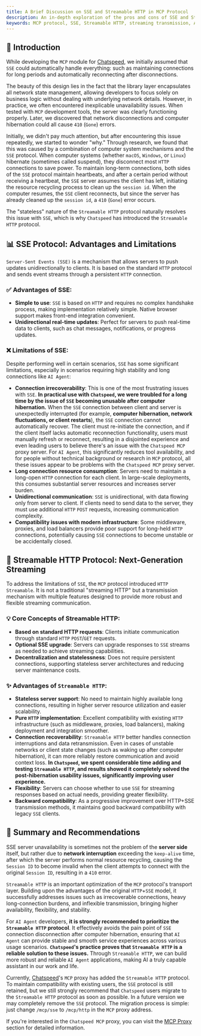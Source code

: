 ```yaml
---
title: A Brief Discussion on SSE and Streamable HTTP in MCP Protocol
description: An in-depth exploration of the pros and cons of SSE and Streamable HTTP streaming transmission schemes in MCP protocol, with particular focus on the issue of SSE connection disconnection after computer hibernation, and an explanation of why Streamable HTTP is recommended.
keywords: MCP protocol, SSE, Streamable HTTP, streaming transmission, AI Agent, connection stability, protocol selection, pros and cons
---
```


## 📖 Introduction

While developing the `MCP` module for [Chatspeed](https://github.com/aidyou/chatspeed), we initially assumed that `SSE` could automatically handle everything: such as maintaining connections for long periods and automatically reconnecting after disconnections.

The beauty of this design lies in the fact that the library layer encapsulates all network state management, allowing developers to focus solely on business logic without dealing with underlying network details. However, in practice, we often encountered inexplicable unavailability issues. When tested with `MCP` development tools, the server was clearly functioning properly. Later, we discovered that network disconnections and computer hibernation could all cause `410` (`Gone`) errors.

Initially, we didn't pay much attention, but after encountering this issue repeatedly, we started to wonder "why." Through research, we found that this was caused by a combination of computer system mechanisms and the `SSE` protocol. When computer systems (whether `macOS`, `Windows`, or `Linux`) hibernate (sometimes called suspend), they disconnect most `HTTP` connections to save power. To maintain long-term connections, both sides of the `SSE` protocol maintain heartbeats, and after a certain period without receiving a heartbeat, the `SSE` server assumes the client has left, initiating the resource recycling process to clean up the `session id`. When the computer resumes, the `SSE` client reconnects, but since the server has already cleaned up the `session id`, a `410` (`Gone`) error occurs.

The "stateless" nature of the `Streamable HTTP` protocol naturally resolves this issue with `SSE`, which is why `Chatspeed` has introduced the `Streamable HTTP` protocol.

## 📊 SSE Protocol: Advantages and Limitations

`Server-Sent Events (SSE)` is a mechanism that allows servers to push updates unidirectionally to clients. It is based on the standard `HTTP` protocol and sends event streams through a persistent `HTTP` connection.

### ✅ Advantages of SSE:

- **Simple to use**: `SSE` is based on `HTTP` and requires no complex handshake process, making implementation relatively simple. Native browser support makes front-end integration convenient.
- **Unidirectional real-time updates**: Perfect for servers to push real-time data to clients, such as chat messages, notifications, or progress updates.

### ❌ Limitations of SSE:

Despite performing well in certain scenarios, `SSE` has some significant limitations, especially in scenarios requiring high stability and long connections like `AI Agent`:

- **Connection irrecoverability**: This is one of the most frustrating issues with `SSE`. **In practical use with `Chatspeed`, we were troubled for a long time by the issue of `SSE` becoming unusable after computer hibernation.** When the `SSE` connection between client and server is unexpectedly interrupted (for example, **computer hibernation, network fluctuations, or client restarts**), the `SSE` connection cannot automatically recover. The client must re-initiate the connection, and if the client itself lacks automatic reconnection functionality, users must manually refresh or reconnect, resulting in a disjointed experience and even leading users to believe there's an issue with the `Chatspeed MCP` proxy server. For `AI Agent`, this significantly reduces tool availability, and for people without technical background or research in `MCP` protocol, all these issues appear to be problems with the `Chatspeed MCP` proxy server.
- **Long connection resource consumption**: Servers need to maintain a long-open `HTTP` connection for each client. In large-scale deployments, this consumes substantial server resources and increases server burden.
- **Unidirectional communication**: `SSE` is unidirectional, with data flowing only from server to client. If clients need to send data to the server, they must use additional `HTTP` `POST` requests, increasing communication complexity.
- **Compatibility issues with modern infrastructure**: Some middleware, proxies, and load balancers provide poor support for long-held `HTTP` connections, potentially causing `SSE` connections to become unstable or be accidentally closed.

## 🚀 Streamable HTTP Protocol: Next-Generation Streaming

To address the limitations of `SSE`, the `MCP` protocol introduced `HTTP Streamable`. It is not a traditional "streaming HTTP" but a transmission mechanism with multiple features designed to provide more robust and flexible streaming communication.

### 💡 Core Concepts of Streamable HTTP:

- **Based on standard HTTP requests**: Clients initiate communication through standard `HTTP` `POST`/`GET` requests.
- **Optional SSE upgrade**: Servers can upgrade responses to `SSE` streams as needed to achieve streaming capabilities.
- **Decentralization and statelessness**: Does not require persistent connections, supporting stateless server architectures and reducing server maintenance costs.

### ✨ Advantages of `Streamable HTTP`:

- **Stateless server support**: No need to maintain highly available long connections, resulting in higher server resource utilization and easier scalability.
- **Pure `HTTP` implementation**: Excellent compatibility with existing `HTTP` infrastructure (such as middleware, proxies, load balancers), making deployment and integration smoother.
- **Connection recoverability**: `Streamable HTTP` better handles connection interruptions and data retransmission. Even in cases of unstable networks or client state changes (such as waking up after computer hibernation), it can more reliably restore communication and avoid context loss. **In `Chatspeed`, we spent considerable time adding and testing `Streamable HTTP`, and results showed it completely solved the post-hibernation usability issues, significantly improving user experience.**
- **Flexibility**: Servers can choose whether to use `SSE` for streaming responses based on actual needs, providing greater flexibility.
- **Backward compatibility**: As a progressive improvement over HTTP+SSE transmission methods, it maintains good backward compatibility with legacy `SSE` clients.

## 📝 Summary and Recommendations

SSE server unavailability is sometimes not the problem of the **server side** itself, but rather due to **network interruption** exceeding the `keep-alive` time, after which the server performs normal resource recycling, causing the `Session ID` to become invalid when the client attempts to connect with the original `Session ID`, resulting in a `410` error.

`Streamable HTTP` is an important optimization of the `MCP` protocol's transport layer. Building upon the advantages of the original `HTTP`+`SSE` model, it successfully addresses issues such as irrecoverable connections, heavy long-connection burdens, and inflexible transmission, bringing higher availability, flexibility, and stability.

For `AI Agent` developers, **it is strongly recommended to prioritize the `Streamable HTTP` protocol**. It effectively avoids the pain point of `SSE` connection disconnection after computer hibernation, ensuring that `AI Agent` can provide stable and smooth service experiences across various usage scenarios. **`Chatspeed`'s practice proves that `Streamable HTTP` is a reliable solution to these issues.** Through `Streamable HTTP`, we can build more robust and reliable `AI Agent` applications, making AI a truly capable assistant in our work and life.

Currently, [Chatspeed](https://chatspeed.aidyou.ai)'s `MCP` proxy has added the `Streamable HTTP` protocol. To maintain compatibility with existing users, the `SSE` protocol is still retained, but we still strongly recommend that `Chatspeed` users migrate to the `Streamable HTTP` protocol as soon as possible. In a future version we may completely remove the `SSE` protocol. The migration process is simple: just change `/mcp/sse` to `/mcp/http` in the `MCP` proxy address.

If you're interested in the `Chatspeed MCP` proxy, you can visit the [MCP Proxy](../../mcp/) section for detailed information.
